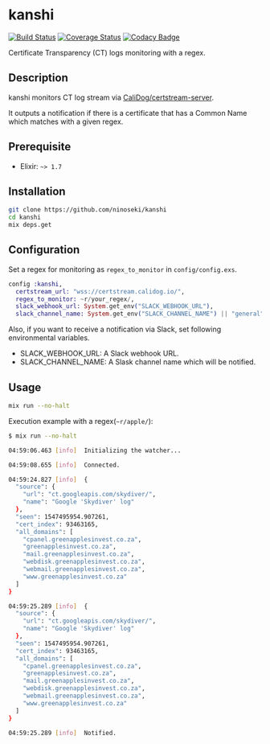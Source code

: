 # kanshi

[![Build Status](https://travis-ci.org/ninoseki/kanshi.svg?branch=master)](https://travis-ci.org/ninoseki/ex_tansaku)
[![Coverage Status](https://coveralls.io/repos/github/ninoseki/kanshi/badge.svg?branch=master)](https://coveralls.io/github/ninoseki/kanshi?branch=master)
[![Codacy Badge](https://api.codacy.com/project/badge/Grade/d074f4a65cb9421b941f9b69ae89d6d5)](https://www.codacy.com/app/ninoseki/kanshi)

Certificate Transparency (CT) logs monitoring with a regex.

## Description

kanshi monitors CT log stream via [CaliDog/certstream-server](https://github.com/CaliDog/certstream-server).

It outputs a notification if there is a certificate that has a Common Name which matches with a given regex.

## Prerequisite

- Elixir: `~> 1.7`

## Installation

```sh
git clone https://github.com/ninoseki/kanshi
cd kanshi
mix deps.get
```

## Configuration

Set a regex for monitoring as `regex_to_monitor` in `config/config.exs`.

```elixir
config :kanshi,
  certstream_url: "wss://certstream.calidog.io/",
  regex_to_monitor: ~r/your_regex/,
  slack_webhook_url: System.get_env("SLACK_WEBHOOK_URL"),
  slack_channel_name: System.get_env("SLACK_CHANNEL_NAME") || "general"
```

Also, if you want to receive a notification via Slack, set following environmental variables.

- SLACK_WEBHOOK_URL: A Slack webhook URL.
- SLACK_CHANNEL_NAME: A Slask channel name which will be notified.

## Usage

```sh
mix run --no-halt
```

Execution example with a regex(`~r/apple/`):

```sh
$ mix run --no-halt

04:59:06.463 [info]  Initializing the watcher...

04:59:08.655 [info]  Connected.

04:59:24.827 [info]  {
  "source": {
    "url": "ct.googleapis.com/skydiver/",
    "name": "Google 'Skydiver' log"
  },
  "seen": 1547495954.907261,
  "cert_index": 93463165,
  "all_domains": [
    "cpanel.greenapplesinvest.co.za",
    "greenapplesinvest.co.za",
    "mail.greenapplesinvest.co.za",
    "webdisk.greenapplesinvest.co.za",
    "webmail.greenapplesinvest.co.za",
    "www.greenapplesinvest.co.za"
  ]
}

04:59:25.289 [info]  {
  "source": {
    "url": "ct.googleapis.com/skydiver/",
    "name": "Google 'Skydiver' log"
  },
  "seen": 1547495954.907261,
  "cert_index": 93463165,
  "all_domains": [
    "cpanel.greenapplesinvest.co.za",
    "greenapplesinvest.co.za",
    "mail.greenapplesinvest.co.za",
    "webdisk.greenapplesinvest.co.za",
    "webmail.greenapplesinvest.co.za",
    "www.greenapplesinvest.co.za"
  ]
}

04:59:25.289 [info]  Notified.
```
